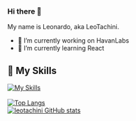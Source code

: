 ### Hi there 👋
My name is Leonardo, aka LeoTachini.

- 🔭 I’m currently working on HavanLabs
- 🌱 I’m currently learning React

## 🚀 My Skills
  [![My Skills](https://skillicons.dev/icons?i=html,css,javascript,typescript,react,git,github,vscode)](https://skillicons.dev)<br>    
        <a href="https://github.com/leotachini">
            <img src="https://github-readme-stats.vercel.app/api/top-langs/?username=leotachini" alt="Top Langs" />
        </a>
        <br>
        <a href="https://github.com/leotachini">
            <img src="https://github-readme-stats.vercel.app/api?username=leotachini&show_icons=true&theme=transparent" alt="leotachini GitHub stats" />
        </a>
    
  
<!--colocar api pokemon aleatorio-->
